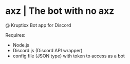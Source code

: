 # axz | The bot with no axz
@ Kruptixx
Bot app for Discord

Requires:
- Node.js
- Discord.js (Discord API wrapper)
- config file (JSON type) with token to access as a bot
